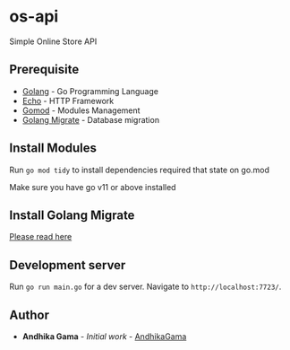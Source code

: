 # os-api

Simple Online Store API

## Prerequisite

* [Golang](https://golang.org) - Go Programming Language
* [Echo](https://echo.labstack.com/) - HTTP Framework
* [Gomod](https://github.com/golang/go/wiki/Modules) - Modules Management
* [Golang Migrate](https://github.com/golang-migrate/migrate) - Database migration

## Install Modules

Run `go mod tidy` to install dependencies required that state on go.mod

Make sure you have go v11 or above installed

## Install Golang Migrate

[Please read here](https://github.com/golang-migrate/migrate/tree/master/cmd/migrate)

## Development server

Run `go run main.go` for a dev server. Navigate to `http://localhost:7723/`.

## Author

* **Andhika Gama** - *Initial work* - [AndhikaGama](https://github.com/andhikagama)

